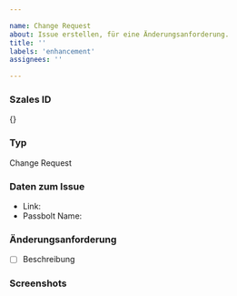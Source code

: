 ```yaml
---

name: Change Request
about: Issue erstellen, für eine Änderungsanforderung.
title: ''
labels: 'enhancement'
assignees: ''

---
```


### **Szales ID**
{}

### **Typ**
Change Request

### **Daten zum Issue**
- Link: 
- Passbolt Name: 

### **Änderungsanforderung**
- [ ] Beschreibung


### **Screenshots**
